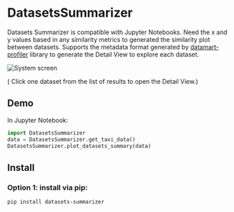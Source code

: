 # DatasetsSummarizer

Datasets Summarizer is compatible with Jupyter Notebooks. Need the x and y values based in any similarity metrics to generated the similarity plot between datasets. Supports the metadata format generated by [datamart-profiler](https://docs.auctus.vida-nyu.org/python/datamart-profiler.html#) library to generate the Detail View to explore each dataset.


![System screen](https://github.com/soniacq/DatasetsVis/tree/main/imgs/datasets_summarizer_view.png)

( Click one dataset from the list of results to open the Detail View.)

## Demo

In Jupyter Notebook:
```Python
import DatasetsSummarizer
data = DatasetsSummarizer.get_taxi_data()
DatasetsSummarizer.plot_datasets_summary(data)
```

## Install

### Option 1: install via pip:
~~~~
pip install datasets-summarizer
~~~~

